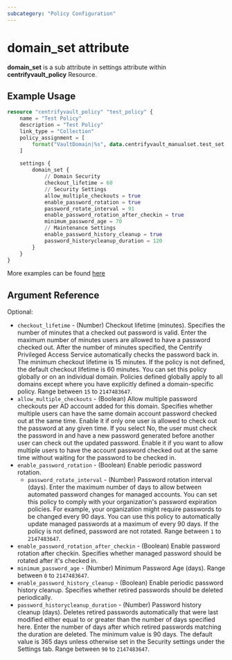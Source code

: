 ```yaml
---
subcategory: "Policy Configuration"
---
```


# domain_set attribute

**domain_set** is a sub attribute in settings attribute within **centrifyvault_policy** Resource.

## Example Usage

```terraform
resource "centrifyvault_policy" "test_policy" {
    name = "Test Policy"
    description = "Test Policy"
    link_type = "Collection"
    policy_assignment = [
        format("VaultDomain|%s", data.centrifyvault_manualset.test_set.id),
    ]
    
    settings {
        domain_set {
            // Domain Security
            checkout_lifetime = 60
            // Security Settings
            allow_multiple_checkouts = true
            enable_password_rotation = true
            password_rotate_interval = 91
            enable_password_rotation_after_checkin = true
            minimum_password_age = 70
            // Maintenance Settings
            enable_password_history_cleanup = true
            password_historycleanup_duration = 120
        }
    }
}
```

More examples can be found [here](https://github.com/marcozj/terraform-provider-centrifyvault/blob/main/examples/centrifyvault_policy/policy_domain_set.tf)

## Argument Reference

Optional:

- `checkout_lifetime` - (Number) Checkout lifetime (minutes). Specifies the number of minutes that a checked out password is valid. Enter the maximum number of minutes users are allowed to have a password checked out. After the number of minutes specified, the Centrify Privileged Access Service automatically checks the password back in. The minimum checkout lifetime is 15 minutes. If the policy is not defined, the default checkout lifetime is 60 minutes. You can set this policy globally or on an individual domain. Policies defined globally apply to all domains except where you have explicitly defined a domain-specific policy. Range between `15` to `2147483647`.
- `allow_multiple_checkouts` - (Boolean) Allow multiple password checkouts per AD account added for this domain. Specifies whether multiple users can have the same domain account password checked out at the same time. Enable it if only one user is allowed to check out the password at any given time. If you select No, the user must check the password in and have a new password generated before another user can check out the updated password. Enable it if you want to allow multiple users to have the account password checked out at the same time without waiting for the password to be checked in.
- `enable_password_rotation` - (Boolean) Enable periodic password rotation.
  - `password_rotate_interval` - (Number) Password rotation interval (days). Enter the maximum number of days to allow between automated password changes for managed accounts. You can set this policy to comply with your organization's password expiration policies. For example, your organization might require passwords to be changed every 90 days. You can use this policy to automatically update managed passwords at a maximum of every 90 days. If the policy is not defined, password are not rotated. Range between `1` to `2147483647`.
- `enable_password_rotation_after_checkin` - (Boolean) Enable password rotation after checkin. Specifies whether managed password should be rotated after it's checked in.
- `minimum_password_age` - (Number) Minimum Password Age (days). Range between `0` to `2147483647`.
- `enable_password_history_cleanup` - (Boolean) Enable periodic password history cleanup. Specifies whether retired passwords should be deleted periodically.
- `password_historycleanup_duration` - (Number) Password history cleanup (days). Deletes retired passwords automatically that were last modified either equal to or greater than the number of days specified here. Enter the number of days after which retired passwords matching the duration are deleted. The minimum value is 90 days. The default value is 365 days unless otherwise set in the Security settings under the Settings tab. Range between `90` to `2147483647`.
